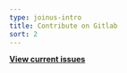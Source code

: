 ```yaml
---
type: joinus-intro
title: Contribute on Gitlab
sort: 2
---
```

**[View current issues](https://tasks.planting.space)**